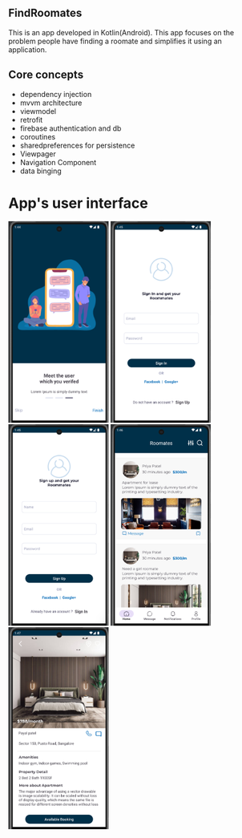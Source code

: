 
## FindRoomates

This is an app developed in Kotlin(Android). This app focuses on the problem people have finding a roomate and simplifies it using an application.

## Core concepts
- dependency injection
- mvvm architecture
- viewmodel
- retrofit
- firebase authentication and db
- coroutines
- sharedpreferences for persistence
- Viewpager
- Navigation Component
- data binging


# App's user interface

<div>
<img src="DemoImages/onboarding_screen.png" width="200">
  <img src="DemoImages/login_screen.png" width="200">
<img src="DemoImages/signup_screen.png" width="200">
<img src="DemoImages/home_screen.png" width="200">
<img src="DemoImages/room_detail_screen.png" width="200">
</div>


